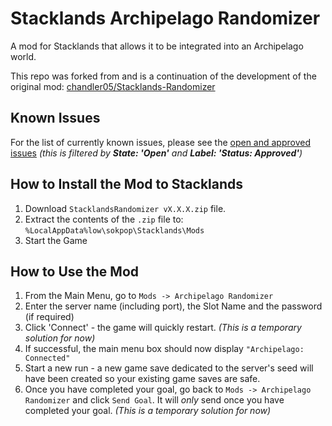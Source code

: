 # Stacklands Archipelago Randomizer
A mod for Stacklands that allows it to be integrated into an Archipelago world.

This repo was forked from and is a continuation of the development of the original mod: [chandler05/Stacklands-Randomizer](https://github.com/chandler05/Stacklands-Randomizer)

## Known Issues
For the list of currently known issues, please see the [open and approved issues](https://github.com/JammyGeeza/Stacklands-Randomizer/issues?q=is%3Aissue%20is%3Aopen%20label%3A%22Status%3A%20Approved%22) _(this is filtered by **State: 'Open'** and **Label: 'Status: Approved'**)_

## How to Install the Mod to Stacklands
1. Download `StacklandsRandomizer vX.X.X.zip` file.
2. Extract the contents of the `.zip` file to: `%LocalAppData%low\sokpop\Stacklands\Mods`
3. Start the Game

## How to Use the Mod
1. From the Main Menu, go to `Mods -> Archipelago Randomizer`
2. Enter the server name (including port), the Slot Name and the password (if required)
3. Click 'Connect' - the game will quickly restart. _(This is a temporary solution for now)_
4. If successful, the main menu box should now display `"Archipelago: Connected"`
5. Start a new run - a new game save dedicated to the server's seed will have been created so your existing game saves are safe. 
6. Once you have completed your goal, go back to `Mods -> Archipelago Randomizer` and click `Send Goal`. It will _only_ send once you have completed your goal. _(This is a temporary solution for now)_
